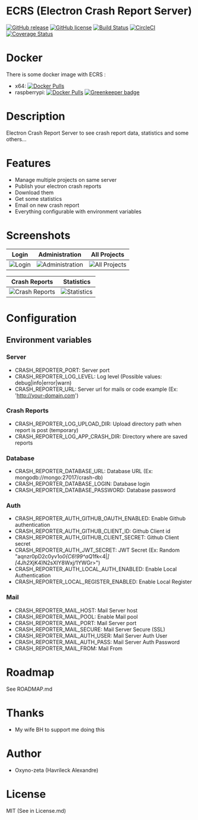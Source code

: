 ECRS (Electron Crash Report Server)
===================================
[![GitHub release](https://img.shields.io/github/release/oxynozeta/ecrs.svg?maxAge=2592000)]() [![GitHub license](https://img.shields.io/badge/license-MIT-blue.svg)](https://raw.githubusercontent.com/oxyno-zeta/ECRS/master/LICENSE.md) [![Build Status](https://travis-ci.org/oxyno-zeta/ECRS.svg?branch=master)](https://travis-ci.org/oxyno-zeta/ECRS) [![CircleCI](https://circleci.com/gh/oxyno-zeta/ECRS.svg?style=svg)](https://circleci.com/gh/oxyno-zeta/ECRS) [![Coverage Status](https://coveralls.io/repos/github/oxyno-zeta/ECRS/badge.svg)](https://coveralls.io/github/oxyno-zeta/ECRS)

# Docker
There is some docker image with ECRS :
* x64: [![Docker Pulls](https://img.shields.io/docker/pulls/oxynozeta/ecrs.svg?maxAge=2592000)](https://hub.docker.com/r/oxynozeta/ecrs/)
* raspberrypi: [![Docker Pulls](https://img.shields.io/docker/pulls/oxynozeta/rpi-ecrs.svg?maxAge=2592000)](https://hub.docker.com/r/oxynozeta/rpi-ecrs/) [![Greenkeeper badge](https://badges.greenkeeper.io/oxyno-zeta/ECRS.svg)](https://greenkeeper.io/)

# Description
Electron Crash Report Server to see crash report data, statistics and some others...

# Features
* Manage multiple projects on same server
* Publish your electron crash reports
* Download them
* Get some statistics
* Email on new crash report
* Everything configurable with environment variables 

# Screenshots
| Login | Administration | All Projects  |
|:-------------:|:-------:|:-------:|
|![Login](https://github.com/oxyno-zeta/ECRS/blob/master/.github/login.png)|![Administration](https://github.com/oxyno-zeta/ECRS/blob/master/.github/admin-users.png)|![All Projects](https://github.com/oxyno-zeta/ECRS/blob/master/.github/all-projects.png)|


| Crash Reports  | Statistics | 
|:-------------:|:-------:|
|![Crash Reports](https://github.com/oxyno-zeta/ECRS/blob/master/.github/crash-reports.png)|![Statistics](https://github.com/oxyno-zeta/ECRS/blob/master/.github/statistics.png)|

# Configuration
## Environment variables
### Server
* CRASH_REPORTER_PORT: Server port
* CRASH_REPORTER_LOG_LEVEL: Log level (Possible values: debug|info|error|warn)
* CRASH_REPORTER_URL: Server url for mails or code example (Ex: 'http://your-domain.com')

### Crash Reports
* CRASH_REPORTER_LOG_UPLOAD_DIR: Upload directory path when report is post (temporary)
* CRASH_REPORTER_LOG_APP_CRASH_DIR: Directory where are saved reports

### Database
* CRASH_REPORTER_DATABASE_URL: Database URL (Ex: mongodb://mongo:27017/crash-db)
* CRASH_REPORTER_DATABASE_LOGIN: Database login
* CRASH_REPORTER_DATABASE_PASSWORD: Database password

### Auth
* CRASH_REPORTER_AUTH_GITHUB_OAUTH_ENABLED: Enable Github authentication
* CRASH_REPORTER_AUTH_GITHUB_CLIENT_ID: Github Client id
* CRASH_REPORTER_AUTH_GITHUB_CLIENT_SECRET: Github Client secret
* CRASH_REPORTER_AUTH_JWT_SECRET: JWT Secret (Ex: Random "aqnzr0pD2c0yv1o*0{C6!99^aQ*1fk<4|*][4Jh2X*jK4)N2sXIY8Wxj/1YWGr>")
* CRASH_REPORTER_AUTH_LOCAL_AUTH_ENABLED: Enable Local Authentication
* CRASH_REPORTER_LOCAL_REGISTER_ENABLED: Enable Local Register

### Mail
* CRASH_REPORTER_MAIL_HOST: Mail Server host
* CRASH_REPORTER_MAIL_POOL: Enable Mail pool
* CRASH_REPORTER_MAIL_PORT: Mail Server port
* CRASH_REPORTER_MAIL_SECURE: Mail Server Secure (SSL)
* CRASH_REPORTER_MAIL_AUTH_USER: Mail Server Auth User
* CRASH_REPORTER_MAIL_AUTH_PASS: Mail Server Auth Password
* CRASH_REPORTER_MAIL_FROM: Mail From

# Roadmap
See ROADMAP.md

# Thanks
* My wife BH to support me doing this

# Author
* Oxyno-zeta (Havrileck Alexandre)

# License
MIT (See in License.md)

